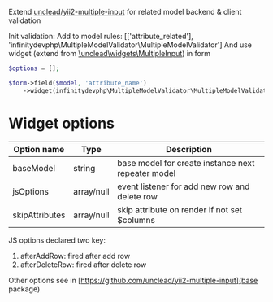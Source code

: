 
Extend [unclead/yii2-multiple-input](https://github.com/unclead/yii2-multiple-input) for related model backend & client validation

Init validation:
Add to model rules:
[['attribute_related'], 'infinitydevphp\MultipleModelValidator\MultipleModelValidator']
And use widget (extend from [\unclead\widgets\MultipleInput](https://github.com/unclead/yii2-multiple-input/blob/master/src/MultipleInput.php)) in form

```php
$options = [];

$form->field($model, 'attribute_name')
    ->widget(infinitydevphp\MultipleModelValidator\MultipleModelValidator::className, $options);
```

# Widget options
| Option name | Type | Description |
| ----------- | ---- | ----------- |
| baseModel | string | base model for create instance next repeater model |
| jsOptions | array/null | event listener for add new row and delete row |
| skipAttributes | array/null | skip attribute on render if not set $columns |

JS options declared two key: 
1. afterAddRow: fired after add row
2. afterDeleteRow: fired after delete row

Other options see in [https://github.com/unclead/yii2-multiple-input](base package)